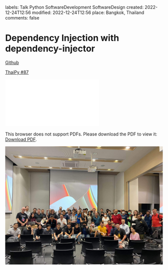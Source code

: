 labels: Talk
        Python
        SoftwareDevelopment
        SoftwareDesign
created: 2022-12-24T12:56
modified: 2022-12-24T12:56
place: Bangkok, Thailand
comments: false

# Dependency Injection with dependency-injector

[Github](https://github.com/nanvel/talk-dependency-injector)

[ThaiPy #87](https://www.meetup.com/thaipy-bangkok-python-meetup/events/jsxkbtyfccbqb/)

<object data="slides-di-python.pdf" type="application/pdf" width="800px" height="600px">
    <embed src="slides-di-python.pdf">
        <p>This browser does not support PDFs. Please download the PDF to view it: <a href="slides-di-python.pdf">Download PDF</a>.</p>
    </embed>
</object>

![ThaiPy #87](thai_py_87.jpeg)
